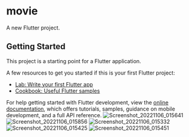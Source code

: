 # movie

A new Flutter project.

## Getting Started

This project is a starting point for a Flutter application.

A few resources to get you started if this is your first Flutter project:

- [Lab: Write your first Flutter app](https://docs.flutter.dev/get-started/codelab)
- [Cookbook: Useful Flutter samples](https://docs.flutter.dev/cookbook)

For help getting started with Flutter development, view the
[online documentation](https://docs.flutter.dev/), which offers tutorials,
samples, guidance on mobile development, and a full API reference.
![Screenshot_20221106_015641](https://user-images.githubusercontent.com/70756383/203616191-e80aeb23-f351-4a25-b82a-7f466edace25.png)
![Screenshot_20221106_015856](https://user-images.githubusercontent.com/70756383/203616219-548fcfc6-58d9-4614-b5ec-ee876be1470d.png)
![Screenshot_20221106_015332](https://user-images.githubusercontent.com/70756383/203615996-46544585-5b31-4427-9c9c-d5c0e99944f3.png)
![Screenshot_20221106_015425](https://user-images.githubusercontent.com/70756383/203616142-964f6cac-4c86-4339-8541-819ffcbff1d2.png)
![Screenshot_20221106_015451](https://user-images.githubusercontent.com/70756383/203616252-c6035eb0-cce4-4cfc-aab5-c96737204854.png)
